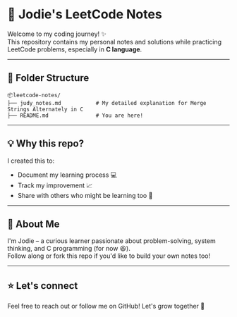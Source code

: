 
# 🧠 Jodie's LeetCode Notes

Welcome to my coding journey! ✨  
This repository contains my personal notes and solutions while practicing LeetCode problems, especially in **C language**.

---

## 📁 Folder Structure

```
📦leetcode-notes/
├── judy_notes.md           # My detailed explanation for Merge Strings Alternately in C
├── README.md               # You are here!
```

---

## 💡 Why this repo?

I created this to:
- Document my learning process 💻
- Track my improvement 📈
- Share with others who might be learning too 🤝

---

## 📌 About Me

I'm Jodie – a curious learner passionate about problem-solving, system thinking, and C programming (for now 😆).  
Follow along or fork this repo if you'd like to build your own notes too!

---

## ⭐️ Let's connect

Feel free to reach out or follow me on GitHub! Let's grow together 🌱

